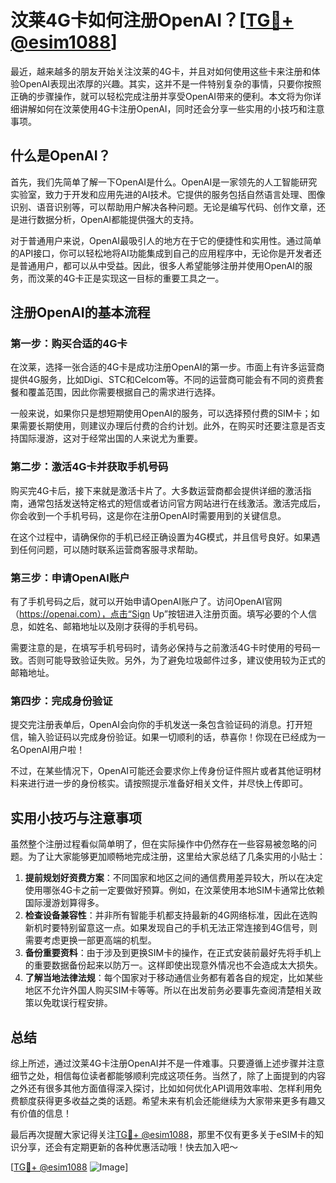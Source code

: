 # 汶莱4G卡如何注册OpenAI？[[TG💪+ @esim1088](https://t.me/s/esim1088)]

最近，越来越多的朋友开始关注汶莱的4G卡，并且对如何使用这些卡来注册和体验OpenAI表现出浓厚的兴趣。其实，这并不是一件特别复杂的事情，只要你按照正确的步骤操作，就可以轻松完成注册并享受OpenAI带来的便利。本文将为你详细讲解如何在汶莱使用4G卡注册OpenAI，同时还会分享一些实用的小技巧和注意事项。

## 什么是OpenAI？

首先，我们先简单了解一下OpenAI是什么。OpenAI是一家领先的人工智能研究实验室，致力于开发和应用先进的AI技术。它提供的服务包括自然语言处理、图像识别、语音识别等，可以帮助用户解决各种问题。无论是编写代码、创作文章，还是进行数据分析，OpenAI都能提供强大的支持。

对于普通用户来说，OpenAI最吸引人的地方在于它的便捷性和实用性。通过简单的API接口，你可以轻松地将AI功能集成到自己的应用程序中，无论你是开发者还是普通用户，都可以从中受益。因此，很多人希望能够注册并使用OpenAI的服务，而汶莱的4G卡正是实现这一目标的重要工具之一。

## 注册OpenAI的基本流程

### 第一步：购买合适的4G卡

在汶莱，选择一张合适的4G卡是成功注册OpenAI的第一步。市面上有许多运营商提供4G服务，比如Digi、STC和Celcom等。不同的运营商可能会有不同的资费套餐和覆盖范围，因此你需要根据自己的需求进行选择。

一般来说，如果你只是想短期使用OpenAI的服务，可以选择预付费的SIM卡；如果需要长期使用，则建议办理后付费的合约计划。此外，在购买时还要注意是否支持国际漫游，这对于经常出国的人来说尤为重要。

### 第二步：激活4G卡并获取手机号码

购买完4G卡后，接下来就是激活卡片了。大多数运营商都会提供详细的激活指南，通常包括发送特定格式的短信或者访问官方网站进行在线激活。激活完成后，你会收到一个手机号码，这是你在注册OpenAI时需要用到的关键信息。

在这个过程中，请确保你的手机已经正确设置为4G模式，并且信号良好。如果遇到任何问题，可以随时联系运营商客服寻求帮助。

### 第三步：申请OpenAI账户

有了手机号码之后，就可以开始申请OpenAI账户了。访问OpenAI官网（https://openai.com），点击“Sign Up”按钮进入注册页面。填写必要的个人信息，如姓名、邮箱地址以及刚才获得的手机号码。

需要注意的是，在填写手机号码时，请务必保持与之前激活4G卡时使用的号码一致。否则可能导致验证失败。另外，为了避免垃圾邮件过多，建议使用较为正式的邮箱地址。

### 第四步：完成身份验证

提交完注册表单后，OpenAI会向你的手机发送一条包含验证码的消息。打开短信，输入验证码以完成身份验证。如果一切顺利的话，恭喜你！你现在已经成为一名OpenAI用户啦！

不过，在某些情况下，OpenAI可能还会要求你上传身份证件照片或者其他证明材料来进行进一步的身份核实。请按照提示准备好相关文件，并尽快上传即可。

## 实用小技巧与注意事项

虽然整个注册过程看似简单明了，但在实际操作中仍然存在一些容易被忽略的问题。为了让大家能够更加顺畅地完成注册，这里给大家总结了几条实用的小贴士：

1. **提前规划好资费方案**：不同国家和地区之间的通信费用差异较大，所以在决定使用哪张4G卡之前一定要做好预算。例如，在汶莱使用本地SIM卡通常比依赖国际漫游划算得多。
2. **检查设备兼容性**：并非所有智能手机都支持最新的4G网络标准，因此在选购新机时要特别留意这一点。如果发现自己的手机无法正常连接到4G信号，则需要考虑更换一部更高端的机型。
3. **备份重要资料**：由于涉及到更换SIM卡的操作，在正式安装前最好先将手机上的重要数据备份起来以防万一。这样即使出现意外情况也不会造成太大损失。
4. **了解当地法律法规**：每个国家对于移动通信业务都有着各自的规定，比如某些地区不允许外国人购买SIM卡等等。所以在出发前务必要事先查阅清楚相关政策以免耽误行程安排。

## 总结

综上所述，通过汶莱4G卡注册OpenAI并不是一件难事。只要遵循上述步骤并注意细节之处，相信每位读者都能够顺利完成这项任务。当然了，除了上面提到的内容之外还有很多其他方面值得深入探讨，比如如何优化API调用效率啦、怎样利用免费额度获得更多收益之类的话题。希望未来有机会还能继续为大家带来更多有趣又有价值的信息！

最后再次提醒大家记得关注[TG💪+ @esim1088](https://t.me/s/esim1088)，那里不仅有更多关于eSIM卡的知识分享，还会有定期更新的各种优惠活动哦！快去加入吧～

[[TG💪+ @esim1088](https://t.me/s/esim1088) ![Image](https://i.postimg.cc/4NQfJmqS/Snipaste-2025-05-13-00-14-12.png)]
